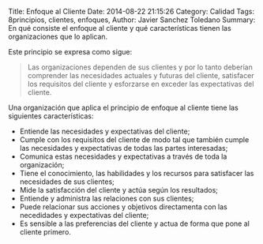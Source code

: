 Title: Enfoque al Cliente
Date: 2014-08-22 21:15:26
Category: Calidad
Tags:  8principios, clientes, enfoques, 
Author: Javier Sanchez Toledano
Summary: En qué consiste el enfoque al cliente y qué características tienen las organizaciones que lo aplican.

Este principio se expresa como sigue:

> Las organizaciones dependen de sus clientes y por lo tanto deberían comprender las necesidades actuales y futuras del cliente, satisfacer los requisitos del cliente y esforzarse en exceder las expectativas del cliente.

Una organización que aplica el principio de enfoque al cliente tiene las siguientes características:

+ Entiende las necesidades y expectativas del cliente;
+ Cumple con los requisitos del cliente de modo tal que también cumple las necesidades y expectativas de todas las partes interesadas;
+ Comunica estas necesidades y expectativas a través de toda la organización;
+ Tiene el conocimiento, las habilidades y los recursos para satisfacer las necesidades de sus clientes;
+ Mide la satisfacción del cliente y actúa según los resultados;
+ Entiende y administra las relaciones con sus clientes;
+ Puede relacionar sus acciones y objetivos directamenta con las necedidades y expectativas del cliente;
+ Es sensible a las preferencias del cliente y actua de forma que pone al cliente primero.

